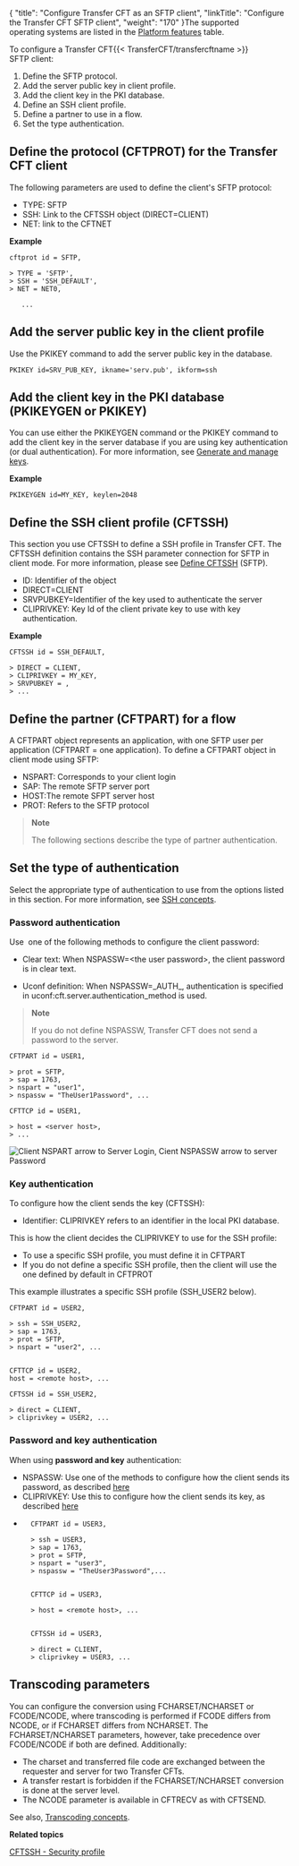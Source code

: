 {
    "title": "Configure Transfer CFT as an SFTP client",
    "linkTitle": "Configure the Transfer CFT SFTP client",
    "weight": "170"
}The supported operating systems are listed in the [Platform features](../../../datasheet) table.

To configure a Transfer CFT{{< TransferCFT/transfercftname  >}} SFTP client:

1. Define the SFTP protocol.
1. Add the server public key in client profile.
1. Add the client key in the PKI database.
1. Define an SSH client profile.
1. Define a partner to use in a flow.
1. Set the type authentication.

## Define the protocol (CFTPROT) for the Transfer CFT client

The following parameters are used to define the client's SFTP protocol:

- TYPE: SFTP
- SSH: Link to the CFTSSH object (DIRECT=CLIENT)
- NET: link to the CFTNET 

****Example****

```
cftprot id = SFTP,

> TYPE = 'SFTP',
> SSH = 'SSH_DEFAULT',
> NET = NET0,

   ...
```

## Add the server public key in the client profile

Use the PKIKEY command to add the server public key in the database.

```
PKIKEY id=SRV_PUB_KEY, ikname='serv.pub', ikform=ssh
```

## Add the client key in the PKI database (PKIKEYGEN or PKIKEY)

You can use either the PKIKEYGEN command or the PKIKEY command to add the client key in the server database if you are using key authentication (or dual authentication). For more information, see <a href="../new_pki_keys_use" class="MCXref xref">Generate and manage keys</a>.

****Example****

```
PKIKEYGEN id=MY_KEY, keylen=2048
```

## Define the SSH client profile (CFTSSH)

This section you use CFTSSH to define a SSH profile in Transfer CFT. The CFTSSH definition contains the SSH parameter connection for SFTP in client mode. For more information, please see [Define CFTSSH](../../../c_intro_userinterfaces/web_copilot_ui/cftssl/cftssh)
(SFTP).

- ID: Identifier of the object
- DIRECT=CLIENT
- SRVPUBKEY=Identifier of the key used to authenticate the server
- CLIPRIVKEY: Key Id of the client private key to use with key authentication.

****Example****

```
CFTSSH id = SSH_DEFAULT,

> DIRECT = CLIENT,
> CLIPRIVKEY = MY_KEY,
> SRVPUBKEY = ,
> ...

```

## Define the partner (CFTPART) for a flow

A CFTPART object represents an application, with one SFTP user per application (CFTPART = one application). To define a CFTPART object in client mode using SFTP:

- NSPART: Corresponds to your client login
- SAP: The remote SFTP server port
- HOST:The remote SFPT server host
- PROT: Refers to the SFTP protocol

> **Note**
>
> The following sections describe the type of partner authentication.

## Set the type of authentication

Select the appropriate type of authentication to use from the options listed in this section. For more information, see <a href="../sftp_keys_concepts" class="MCXref xref">SSH concepts</a>.

<span id="Password"></span>

### Password authentication

Use  one of the following methods to configure the client password:

- Clear text: When NSPASSW=&lt;the user password>, the client password is in clear text.

<!-- -->

- Uconf definition: When NSPASSW=\_AUTH\_, authentication is specified in uconf:cft.server.authentication\_method is used.

> **Note**
>
> If you do not define NSPASSW, Transfer CFT does not send a password to the server.

```
CFTPART id = USER1,

> prot = SFTP,
> sap = 1763,
> nspart = "user1",
> nspassw = "TheUser1Password", ...

CFTTCP id = USER1,

> host = <server host>,
> ...

```

![Client NSPART arrow to Server Login, Cient NSPASSW arrow to server Password](/Images/TransferCFT/sftp_client.png)

<span id="Key"></span>

### Key authentication

To configure how the client sends the key (CFTSSH):

- Identifier: CLIPRIVKEY refers to an identifier in the local PKI database.

This is how the client decides the CLIPRIVKEY to use for the SSH profile:

- To use a specific SSH profile, you must define it in CFTPART 
- If you do not define a specific SSH profile, then the client will use the one defined by default in CFTPROT 

This example illustrates a specific SSH profile (SSH\_USER2 below).

```
CFTPART id = USER2,

> ssh = SSH_USER2,
> sap = 1763,
> prot = SFTP,
> nspart = "user2", ...

 
CFTTCP id = USER2,
host = <remote host>, ...
 
CFTSSH id = SSH_USER2,

> direct = CLIENT,
> cliprivkey = USER2, ...

```

### Password and key authentication

When using **password and key** authentication:

- NSPASSW: Use one of the methods to configure how the client sends its password, as described [here](#Password)
- CLIPRIVKEY: Use this to configure how the client sends its key, as described [here](#Key)

<!-- -->

- ```
    CFTPART id = USER3,

    > ssh = USER3,
    > sap = 1763,
    > prot = SFTP,
    > nspart = "user3",
    > nspassw = "TheUser3Password",...

     
    CFTTCP id = USER3,

    > host = <remote host>, ...

     
    CFTSSH id = USER3,

    > direct = CLIENT,
    > cliprivkey = USER3, ...

    ```

<span id="Transcod"></span>

## Transcoding parameters

You can configure the conversion using FCHARSET/NCHARSET or FCODE/NCODE, where transcoding is performed if FCODE differs from NCODE, or if FCHARSET differs from NCHARSET. The FCHARSET/NCHARSET parameters, however, take precedence over FCODE/NCODE if both are defined. Additionally:

- The charset and transferred file code are exchanged between the requester and server for two Transfer CFTs.
- A transfer restart is forbidden if the FCHARSET/NCHARSET conversion is done at the server level.
- The NCODE parameter is available in CFTRECV as with CFTSEND.

See also, [Transcoding concepts](../#Transcod).

****Related topics****

[CFTSSH - Security profile](../../../c_intro_userinterfaces/web_copilot_ui/cftssl/cftssh)
